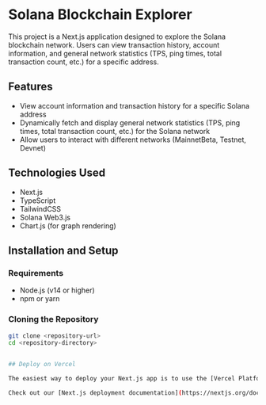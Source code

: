 # Solana Blockchain Explorer

This project is a Next.js application designed to explore the Solana blockchain network. Users can view transaction history, account information, and general network statistics (TPS, ping times, total transaction count, etc.) for a specific address.

## Features

- View account information and transaction history for a specific Solana address
- Dynamically fetch and display general network statistics (TPS, ping times, total transaction count, etc.) for the Solana network
- Allow users to interact with different networks (MainnetBeta, Testnet, Devnet)

## Technologies Used

- Next.js
- TypeScript
- TailwindCSS
- Solana Web3.js
- Chart.js (for graph rendering)

## Installation and Setup

### Requirements

- Node.js (v14 or higher)
- npm or yarn

### Cloning the Repository

```bash
git clone <repository-url>
cd <repository-directory>


## Deploy on Vercel

The easiest way to deploy your Next.js app is to use the [Vercel Platform](https://vercel.com/new?utm_medium=default-template&filter=next.js&utm_source=create-next-app&utm_campaign=create-next-app-readme) from the creators of Next.js.

Check out our [Next.js deployment documentation](https://nextjs.org/docs/deployment) for more details.
```

